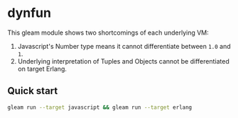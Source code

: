 # dynfun

This gleam module shows two shortcomings of each underlying VM:

1. Javascript's Number type means it cannot differentiate between `1.0` and `1`.
2. Underlying interpretation of Tuples and Objects cannot be differentiated on target Erlang.

## Quick start

```sh
gleam run --target javascript && gleam run --target erlang
```
